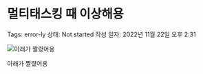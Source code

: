 # 멀티태스킹 때 이상해용

Tags: error-ly
상태: Not started
작성 일자: 2022년 11월 22일 오후 2:31

![아래가 짤렸어용](%E1%84%86%E1%85%A5%E1%86%AF%E1%84%90%E1%85%B5%E1%84%90%E1%85%A2%E1%84%89%E1%85%B3%E1%84%8F%E1%85%B5%E1%86%BC%20%E1%84%84%E1%85%A2%20%E1%84%8B%E1%85%B5%E1%84%89%E1%85%A1%E1%86%BC%E1%84%92%E1%85%A2%E1%84%8B%E1%85%AD%E1%86%BC%20ed425ea4fa7f46f29184b50e2d54cf7d/Untitled.jpeg)

아래가 짤렸어용